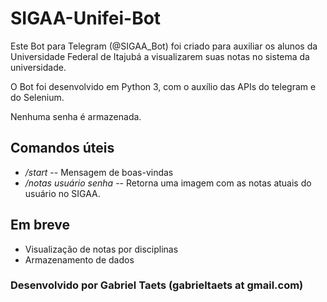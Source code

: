 # SIGAA-Unifei-Bot

Este Bot para Telegram (@SIGAA_Bot) foi criado para auxiliar os alunos da Universidade Federal de Itajubá a visualizarem suas notas no sistema da universidade.

O Bot foi desenvolvido em Python 3, com o auxílio das APIs do telegram e do Selenium.

Nenhuma senha é armazenada.

## Comandos úteis

* */start* --  Mensagem de boas-vindas
* */notas usuário senha* -- Retorna uma imagem com as notas atuais do usuário no SIGAA.

## Em breve

* Visualização de notas por disciplinas
* Armazenamento de dados

### Desenvolvido por Gabriel Taets (gabrieltaets at gmail.com)

